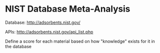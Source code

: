 # NIST Database Meta-Analysis

Database: http://adsorbents.nist.gov/

APIs: http://adsorbents.nist.gov/api_list.php

Define a score for each material based on how "knowledge" exists for it in the database

